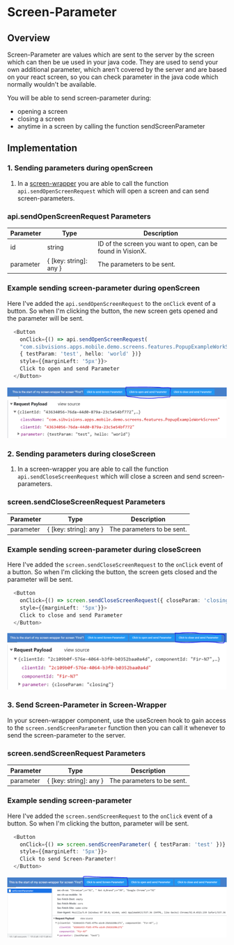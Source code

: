 # Screen-Parameter

## Overview
Screen-Parameter are values which are sent to the server by the screen which can then be ue used in your java code.
They are used to send your own additional parameter, which aren't covered by the server and are based on your react screen, so you can check parameter in the java code which normally wouldn't be available.

You will be able to send screen-parameter during:

- opening a screen
- closing a screen
- anytime in a screen by calling the function sendScreenParameter

## Implementation

### 1. Sending parameters during openScreen
1. In a [screen-wrapper](src/readme-files/screen-wrapper) you are able to call the function ```api.sendOpenScreenRequest``` which will open a screen and can send screen-parameters. 

### api.sendOpenScreenRequest Parameters
Parameter | Type | Description
--- | --- | --- |
id | string | ID of the screen you want to open, can be found in VisionX.
parameter | { [key: string]: any } | The parameters to be sent.

### Example sending screen-parameter during openScreen
Here I've added the ```api.sendOpenScreenRequest``` to the ```onClick``` event of a button. So when I'm clicking the button, the new screen gets opened and the parameter will be sent.

```typescript
  <Button 
    onClick={() => api.sendOpenScreenRequest(
    "com.sibvisions.apps.mobile.demo.screens.features.PopupExampleWorkScreen", 
    { testParam: 'test', hello: 'world' })}
    style={{marginLeft: '5px'}}>
    Click to open and send Parameter
  </Button>
```
![open-screen-parameter](../readme-images/sp-open-button.PNG)
![open-screen-parameter-console](../readme-images/sp-sent-os.PNG)

### 2. Sending parameters during closeScreen
1. In a screen-wrapper you are able to call the function ```api.sendCloseScreenRequest``` which will close a screen and send screen-parameters.

### screen.sendCloseScreenRequest Parameters
Parameter | Type | Description
--- | --- | --- |
parameter | { [key: string]: any } | The parameters to be sent.

### Example sending screen-parameter during closeScreen
Here I've added the ```screen.sendCloseScreenRequest``` to the ```onClick``` event of a button. So when I'm clicking the button, the screen gets closed and the parameter will be sent.

```typescript
  <Button 
    onClick={() => screen.sendCloseScreenRequest({ closeParam: 'closing' })}
    style={{marginLeft: '5px'}}>
    Click to close and send Parameter
  </Button>
```

![close-screen-parameter](../readme-images/sp-close-button.PNG)
![close-screen-parameter-console](../readme-images/sp-sent-cs.PNG)


### 3. Send Screen-Parameter in Screen-Wrapper
In your screen-wrapper component, use the useScreen hook to gain access to the ```screen.sendScreenParameter``` function then you can call it whenever to send the screen-parameter to the server.

### screen.sendScreenRequest Parameters
Parameter | Type | Description
--- | --- | --- |
parameter | { [key: string]: any } | The parameters to be sent.

### Example sending screen-parameter
Here I've added the ```screen.sendScreenRequest``` to the ```onClick``` event of a button. So when I'm clicking the button, parameter will be sent.

```typescript
  <Button 
    onClick={() => screen.sendScreenParameter( { testParam: 'test' })}
    style={{marginLeft: '5px'}}>
    Click to send Screen-Parameter!
  </Button>
```

![close-screen-parameter](../readme-images/sp-send-button.PNG)
![close-screen-parameter-console](../readme-images/sp-sent-sp.PNG)